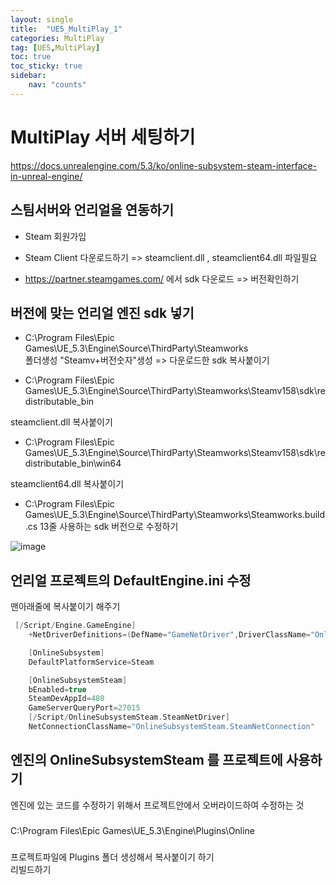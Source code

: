 ```yaml
---
layout: single
title:  "UE5_MultiPlay_1"
categories: MultiPlay
tag: [UE5,MultiPlay]
toc: true
toc_sticky: true
sidebar:
    nav: "counts"
---
```


# MultiPlay 서버 세팅하기

<https://docs.unrealengine.com/5.3/ko/online-subsystem-steam-interface-in-unreal-engine/>

## 스팀서버와 언리얼을 연동하기 
* Steam 회원가입

* Steam Client 다운로드하기 => steamclient.dll , steamclient64.dll 파일필요

* <https://partner.steamgames.com/> 에서 sdk 다운로드 => 버전확인하기


## 버전에 맞는 언리얼 엔진 sdk 넣기  

* C:\Program Files\Epic Games\UE_5.3\Engine\Source\ThirdParty\Steamworks      
폴더생성 "Steamv+버전숫자"생성 => 다운로드한 sdk 복사붙이기

* C:\Program Files\Epic Games\UE_5.3\Engine\Source\ThirdParty\Steamworks\Steamv158\sdk\redistributable_bin      
   
steamclient.dll 복사붙이기

* C:\Program Files\Epic Games\UE_5.3\Engine\Source\ThirdParty\Steamworks\Steamv158\sdk\redistributable_bin\win64   
   
steamclient64.dll 복사붙이기    

* C:\Program Files\Epic Games\UE_5.3\Engine\Source\ThirdParty\Steamworks\Steamworks.build.cs
13줄 사용하는 sdk 버전으로 수정하기 

   
![image](https://github.com/silverlnng/NetworkClass/assets/112385982/298ec33b-9046-486c-acda-8258f61fc242)


## 언리얼 프로젝트의 DefaultEngine.ini 수정 

맨아래줄에 복사붙이기 해주기 
   

```cpp
 [/Script/Engine.GameEngine]
    +NetDriverDefinitions=(DefName="GameNetDriver",DriverClassName="OnlineSubsystemSteam.SteamNetDriver",DriverClassNameFallback="OnlineSubsystemUtils.IpNetDriver")

    [OnlineSubsystem]
    DefaultPlatformService=Steam

    [OnlineSubsystemSteam]
    bEnabled=true
    SteamDevAppId=480
    GameServerQueryPort=27015 
    [/Script/OnlineSubsystemSteam.SteamNetDriver]
    NetConnectionClassName="OnlineSubsystemSteam.SteamNetConnection"
```


## 엔진의 OnlineSubsystemSteam 를 프로젝트에 사용하기 

엔진에 있는 코드를 수정하기 위해서 프로젝트안에서 오버라이드하여 수정하는 것
###
C:\Program Files\Epic Games\UE_5.3\Engine\Plugins\Online
###
프로젝트파일에 Plugins 폴더 생성해서 복사붙이기 하기    
리빌드하기 
###
